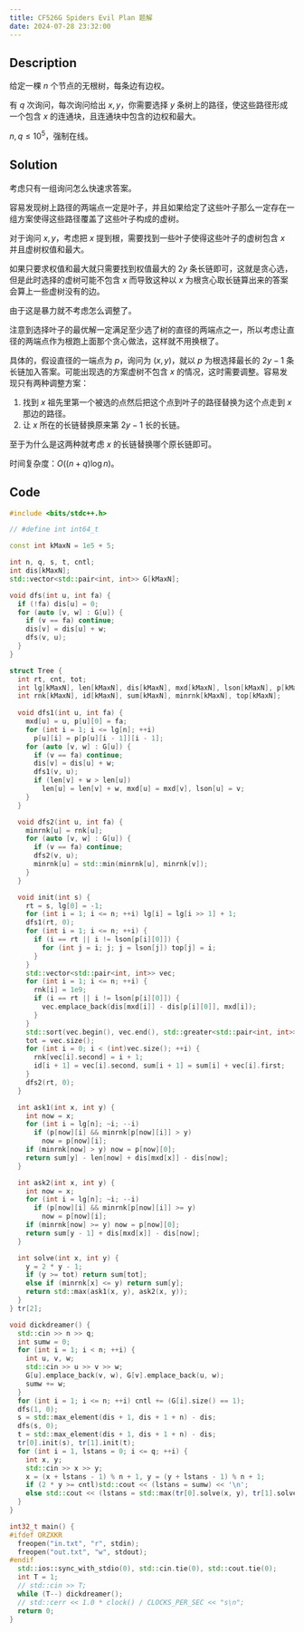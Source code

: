 ```yaml
---
title: CF526G Spiders Evil Plan 题解
date: 2024-07-28 23:32:00
---
```


## Description

给定一棵 $n$ 个节点的无根树，每条边有边权。

有 $q$ 次询问，每次询问给出 $x,y$，你需要选择 $y$ 条树上的路径，使这些路径形成一个包含 $x$ 的连通块，且连通块中包含的边权和最大。

$n, q \le 10^5$，强制在线。

## Solution

考虑只有一组询问怎么快速求答案。

容易发现树上路径的两端点一定是叶子，并且如果给定了这些叶子那么一定存在一组方案使得这些路径覆盖了这些叶子构成的虚树。

对于询问 $x,y$，考虑把 $x$ 提到根，需要找到一些叶子使得这些叶子的虚树包含 $x$ 并且虚树权值和最大。

如果只要求权值和最大就只需要找到权值最大的 $2y$ 条长链即可，这就是贪心选，但是此时选择的虚树可能不包含 $x$ 而导致这种以 $x$ 为根贪心取长链算出来的答案会算上一些虚树没有的边。

由于这是暴力就不考虑怎么调整了。

注意到选择叶子的最优解一定满足至少选了树的直径的两端点之一，所以考虑让直径的两端点作为根跑上面那个贪心做法，这样就不用换根了。

具体的，假设直径的一端点为 $p$，询问为 $(x,y)$，就以 $p$ 为根选择最长的 $2y-1$ 条长链加入答案。可能出现选的方案虚树不包含 $x$ 的情况，这时需要调整。容易发现只有两种调整方案：

1. 找到 $x$ 祖先里第一个被选的点然后把这个点到叶子的路径替换为这个点走到 $x$ 那边的路径。
2. 让 $x$ 所在的长链替换原来第 $2y-1$ 长的长链。

至于为什么是这两种就考虑 $x$ 的长链替换哪个原长链即可。

时间复杂度：$O\left((n+q)\log n\right)$。

## Code

```cpp
#include <bits/stdc++.h>

// #define int int64_t

const int kMaxN = 1e5 + 5;

int n, q, s, t, cntl;
int dis[kMaxN];
std::vector<std::pair<int, int>> G[kMaxN];

void dfs(int u, int fa) {
  if (!fa) dis[u] = 0;
  for (auto [v, w] : G[u]) {
    if (v == fa) continue;
    dis[v] = dis[u] + w;
    dfs(v, u);
  }
}

struct Tree {
  int rt, cnt, tot;
  int lg[kMaxN], len[kMaxN], dis[kMaxN], mxd[kMaxN], lson[kMaxN], p[kMaxN][18];
  int rnk[kMaxN], id[kMaxN], sum[kMaxN], minrnk[kMaxN], top[kMaxN];
  
  void dfs1(int u, int fa) {
    mxd[u] = u, p[u][0] = fa;
    for (int i = 1; i <= lg[n]; ++i)
      p[u][i] = p[p[u][i - 1]][i - 1];
    for (auto [v, w] : G[u]) {
      if (v == fa) continue;
      dis[v] = dis[u] + w;
      dfs1(v, u);
      if (len[v] + w > len[u])
        len[u] = len[v] + w, mxd[u] = mxd[v], lson[u] = v;
    }
  }

  void dfs2(int u, int fa) {
    minrnk[u] = rnk[u];
    for (auto [v, w] : G[u]) {
      if (v == fa) continue;
      dfs2(v, u);
      minrnk[u] = std::min(minrnk[u], minrnk[v]);
    }
  }

  void init(int s) {
    rt = s, lg[0] = -1;
    for (int i = 1; i <= n; ++i) lg[i] = lg[i >> 1] + 1;
    dfs1(rt, 0);
    for (int i = 1; i <= n; ++i) {
      if (i == rt || i != lson[p[i][0]]) {
        for (int j = i; j; j = lson[j]) top[j] = i;
      }
    }
    std::vector<std::pair<int, int>> vec;
    for (int i = 1; i <= n; ++i) {
      rnk[i] = 1e9;
      if (i == rt || i != lson[p[i][0]]) {
        vec.emplace_back(dis[mxd[i]] - dis[p[i][0]], mxd[i]);
      }
    }
    std::sort(vec.begin(), vec.end(), std::greater<std::pair<int, int>>());
    tot = vec.size();
    for (int i = 0; i < (int)vec.size(); ++i) {
      rnk[vec[i].second] = i + 1;
      id[i + 1] = vec[i].second, sum[i + 1] = sum[i] + vec[i].first;
    }
    dfs2(rt, 0);
  }

  int ask1(int x, int y) {
    int now = x;
    for (int i = lg[n]; ~i; --i)
      if (p[now][i] && minrnk[p[now][i]] > y)
        now = p[now][i];
    if (minrnk[now] > y) now = p[now][0];
    return sum[y] - len[now] + dis[mxd[x]] - dis[now];
  }

  int ask2(int x, int y) {
    int now = x;
    for (int i = lg[n]; ~i; --i)
      if (p[now][i] && minrnk[p[now][i]] >= y)
        now = p[now][i];
    if (minrnk[now] >= y) now = p[now][0];
    return sum[y - 1] + dis[mxd[x]] - dis[now];
  }

  int solve(int x, int y) {
    y = 2 * y - 1;
    if (y >= tot) return sum[tot];
    else if (minrnk[x] <= y) return sum[y];
    return std::max(ask1(x, y), ask2(x, y));
  }
} tr[2];

void dickdreamer() {
  std::cin >> n >> q;
  int sumw = 0;
  for (int i = 1; i < n; ++i) {
    int u, v, w;
    std::cin >> u >> v >> w;
    G[u].emplace_back(v, w), G[v].emplace_back(u, w);
    sumw += w;
  }
  for (int i = 1; i <= n; ++i) cntl += (G[i].size() == 1);
  dfs(1, 0);
  s = std::max_element(dis + 1, dis + 1 + n) - dis;
  dfs(s, 0);
  t = std::max_element(dis + 1, dis + 1 + n) - dis;
  tr[0].init(s), tr[1].init(t);
  for (int i = 1, lstans = 0; i <= q; ++i) {
    int x, y;
    std::cin >> x >> y;
    x = (x + lstans - 1) % n + 1, y = (y + lstans - 1) % n + 1;
    if (2 * y >= cntl)std::cout << (lstans = sumw) << '\n';
    else std::cout << (lstans = std::max(tr[0].solve(x, y), tr[1].solve(x, y))) << '\n';
  }
}

int32_t main() {
#ifdef ORZXKR
  freopen("in.txt", "r", stdin);
  freopen("out.txt", "w", stdout);
#endif
  std::ios::sync_with_stdio(0), std::cin.tie(0), std::cout.tie(0);
  int T = 1;
  // std::cin >> T;
  while (T--) dickdreamer();
  // std::cerr << 1.0 * clock() / CLOCKS_PER_SEC << "s\n";
  return 0;
}
```